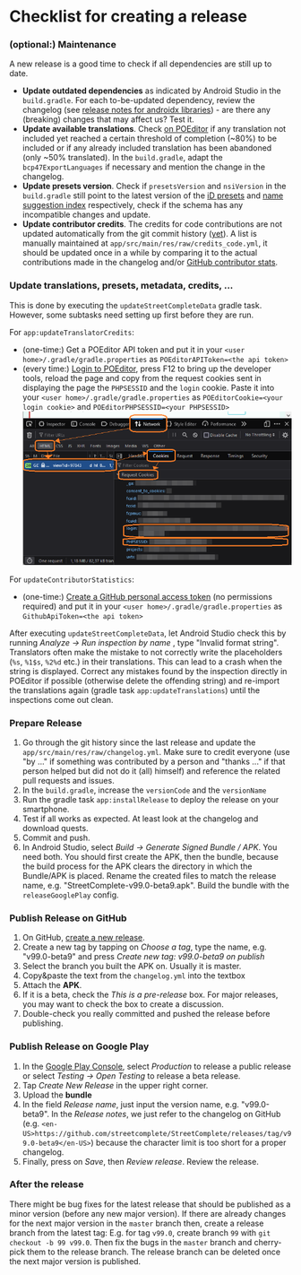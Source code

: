 # Checklist for creating a release

### (optional:) Maintenance

A new release is a good time to check if all dependencies are still up to date.

- **Update outdated dependencies** as indicated by Android Studio in the `build.gradle`. For each to-be-updated dependency, review the changelog (see [release notes for androidx libraries](https://developer.android.com/jetpack/androidx/releases/appcompat)) - are there any (breaking) changes that may affect us? Test it.
- **Update available translations**. Check [on POEditor](https://poeditor.com/projects/view?id=97843) if any translation not included yet reached a certain threshold of completion (~80%) to be included or if any already included translation has been abandoned (only ~50% translated). In the `build.gradle`, adapt the `bcp47ExportLanguages` if necessary and mention the change in the changelog.
- **Update presets version**. Check if `presetsVersion` and `nsiVersion` in the `build.gradle` still point to the latest version of the [iD presets](https://github.com/openstreetmap/id-tagging-schema/releases) and [name suggestion index](https://github.com/osmlab/name-suggestion-index/tags) respectively, check if the schema has any incompatible changes and update. 
- **Update contributor credits**. The credits for code contributions are not updated automatically from the git commit history ([yet](https://github.com/streetcomplete/StreetComplete/pull/2815)). A list is manually maintained at `app/src/main/res/raw/credits_code.yml`, it should be updated once in a while by comparing it to the actual contributions made in the changelog and/or [GitHub contributor stats](https://github.com/streetcomplete/StreetComplete/graphs/contributors).

### Update translations, presets, metadata, credits, ...

This is done by executing the `updateStreetCompleteData` gradle task. However, some subtasks need setting up first before they are run.

For `app:updateTranslatorCredits`:
- (one-time:) Get a POEditor API token and put it in your `<user home>/.gradle/gradle.properties` as `POEditorAPIToken=<the api token>`
- (every time:) [Login to POEditor](https://poeditor.com/projects/view?id=97843), press F12 to bring up the developer tools, reload the page and copy from the request cookies sent in displaying the page the `PHPSESSID` and the `login` cookie. Paste it into your `<user home>/.gradle/gradle.properties` as `POEditorCookie=<your login cookie>` and `POEditorPHPSESSID=<your PHPSESSID>` ![Firefox screenshot](get_poeditor_cookie.png)

For `updateContributorStatistics`:
- (one-time:) [Create a GitHub personal access token](https://docs.github.com/en/authentication/keeping-your-account-and-data-secure/creating-a-personal-access-token) (no permissions required) and put it in your `<user home>/.gradle/gradle.properties` as `GithubApiToken=<the api token>`

After executing `updateStreetCompleteData`, let Android Studio check this by running _Analyze -> Run inspection by name_ , type "Invalid format string". Translators often make the mistake to not correctly write the placeholders (`%s`, `%1$s`, `%2%d` etc.) in their translations. This can lead to a crash when the string is displayed. 
Correct any mistakes found by the inspection directly in POEditor if possible (otherwise delete the offending string) and re-import the translations again (gradle task `app:updateTranslations`) until the inspections come out clean.

### Prepare Release

1. Go through the git history since the last release and update the `app/src/main/res/raw/changelog.yml`. Make sure to credit everyone (use "by ..." if something was contributed by a person and "thanks ..." if that person helped but did not do it (all) himself) and reference the related pull requests and issues.
2. In the `build.gradle`, increase the `versionCode` and the `versionName`
3. Run the gradle task `app:installRelease` to deploy the release on your smartphone.
4. Test if all works as expected. At least look at the changelog and download quests.
5. Commit and push.
6. In Android Studio, select _Build -> Generate Signed Bundle / APK_. You need both. You should first create the APK, then the bundle, because the build process for the APK clears the directory in which the Bundle/APK is placed. Rename the created files to match the release name, e.g. "StreetComplete-v99.0-beta9.apk". Build the bundle with the `releaseGooglePlay` config.

### Publish Release on GitHub

1. On GitHub, [create a new release](https://github.com/streetcomplete/StreetComplete/releases/new).
2. Create a new tag by tapping on _Choose a tag_, type the name, e.g. "v99.0-beta9" and press _Create new tag: v99.0-beta9 on publish_
3. Select the branch you built the APK on. Usually it is master.
4. Copy&paste the text from the `changelog.yml` into the textbox
5. Attach the **APK**.
6. If it is a beta, check the _This is a pre-release_ box. For major releases, you may want to check the box to create a discussion.
7. Double-check you really committed and pushed the release before publishing.

### Publish Release on Google Play

1. In the [Google Play Console](https://play.google.com/console/), select _Production_ to release a public release or select 
_Testing -> Open Testing_ to release a beta release.
2. Tap _Create New Release_ in the upper right corner.
3. Upload the **bundle**
4. In the field _Release name_, just input the version name, e.g. "v99.0-beta9". In the _Release notes_, we just refer to the changelog on GitHub (e.g. `<en-US>https://github.com/streetcomplete/StreetComplete/releases/tag/v99.0-beta9</en-US>`) because the character limit is too short for a proper changelog.
5. Finally, press on _Save_, then _Review release_. Review the release.

### After the release

There might be bug fixes for the latest release that should be published as a minor version (before any new major version). If there are already changes for the next major version in the `master` branch then, create a release branch from the latest tag: E.g. for tag `v99.0`, create branch `99` with `git checkout -b 99 v99.0`. Then fix the bugs in the `master` branch and cherry-pick them to the release branch. The release branch can be deleted once the next major version is published.
